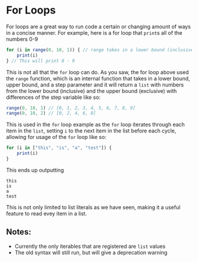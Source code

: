 # For Loops

For loops are a great way to run code a certain or changing amount of ways in a concise manner. For example, here is a for loop that `print`s all of the numbers 0-9
```js
for (i in range(0, 10, 1)) { // range takes in a lower bound (inclusive), and upper bound (exclusive), and a step size are returns an int array
	print(i)
} // This will print 0 - 9
```
This is not all that the `for` loop can do. As you saw, the for loop above used the `range` function, which is an internal function that takes in a lower bound, upper bound, and a step parameter and it will return a `list` with numbers from the lower bound (inclusive) and the upper bound (exclusive) with differences of the step variable like so:
```js
range(0, 10, 1) // [0, 1, 2, 3, 4, 5, 6, 7, 8, 9]
range(0, 10, 2) // [0, 2, 4, 6, 8]
```
This is used in the `for` loop example as the `for` loop iterates through each item in the `list`, setting `i` to the next item in the list before each cycle, allowing for usage of the `for` loop like so:
```js
for (i in ["this", "is", "a", "test"]) {
	print(i)
}
```
This ends up outputting
```
this
is
a
test
```
This is not only limited to list literals as we have seen, making it a useful feature to read evey item in a list.

## Notes:
- Currently the only iterables that are registered are `list` values
- The old syntax will still run, but will give a deprecation warning
